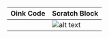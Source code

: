 | Oink Code | Scratch Block |
| --------- | ------------- |
|           |![alt text](https://cdn.discordapp.com/attachments/978890424641019917/1067472727516131389/block_2023-01-24-11_52_27_a.m..png)|
